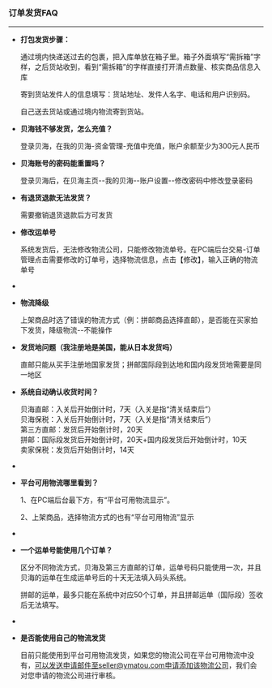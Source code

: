 ### 订单发货FAQ

---

* **打包发货步骤：**

  通过境内快递送过去的包裹，把入库单放在箱子里。箱子外面填写“需拆箱”字样，之后货站收到，看到“需拆箱”的字样直接打开清点数量、核实商品信息入库

  寄到货站发件人的信息填写：货站地址、发件人名字、电话和用户识别码。

  自己送去货站或通过境内物流寄到货站。

* **贝海钱不够发货，怎么充值？**

  登录贝海，在我的贝海-资金管理-充值中充值，账户余额至少为300元人民币

* **贝海账号的密码能重置吗？**

  登录贝海后，在贝海主页--我的贝海--账户设置--修改密码中修改登录密码

* **有退货退款无法发货？**

  需要撤销退货退款后方可发货

* **修改运单号**

  系统发货后，无法修改物流公司，只能修改物流单号。在PC端后台交易-订单管理点击需要修改的订单号，选择物流信息，点击【修改】，输入正确的物流单号

* 
* **物流降级**

  上架商品时选了错误的物流方式（例：拼邮商品选择直邮），是否能在买家拍下发货，降级物流--不能操作

* **发货地问题（我注册地是美国，能从日本发货吗）**

  直邮只能从买手注册地国家发货；拼邮国际段到达地和国内段发货地需要是同一地区



* **系统自动确认收货时间？**

  贝海直邮：入关后开始倒计时，7天（入关是指“清关结束后”）  
  贝海保税：入关后开始倒计时，7天（入关是指“清关结束后”）  
  第三方直邮：发货后开始倒计时，20天  
  拼邮：国际段发货后开始倒计时，20天+国内段发货后开始倒计时，10天  
  卖家保税：发货后开始倒计时，14天

* 
* **平台可用物流哪里看到？**

  1、在PC端后台最下方，有“平台可用物流显示”。

  2、上架商品，选择物流方式的也有“平台可用物流”显示

* 
* **一个运单号能使用几个订单？**

  区分不同物流方式，贝海及第三方直邮的订单，运单号码只能使用一次，并且贝海的运单在生成运单号后的十天无法填入码头系统。

  拼邮的运单，最多只能在系统中对应50个订单，并且拼邮运单（国际段）签收后无法填写。

* 
* **是否能使用自己的物流发货**

  目前只能使用到平台可用物流发货，如果您的物流公司在平台可用物流中没有，可以发送申请邮件至seller@ymatou.com申请添加该物流公司，我们会对您申请的物流公司进行审核。



